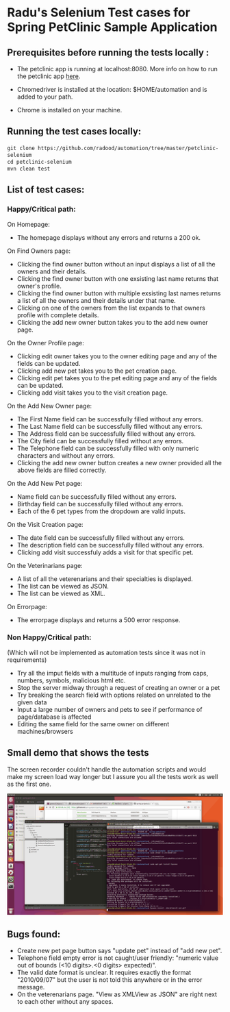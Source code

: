 # Radu's Selenium Test cases for Spring PetClinic Sample Application

## Prerequisites before running the tests locally :

* The petclinic app is running at localhost:8080. More info on how to run the petclinic app <a href="https://github.com/radood/automation/tree/master/spring-petclinic">here</a>.

* Chromedriver is installed at the location: $HOME/automation and is added to your path.

* Chrome is installed on your machine.

## Running the test cases locally:

```
git clone https://github.com/radood/automation/tree/master/petclinic-selenium
cd petclinic-selenium
mvn clean test
```

## List of test cases:

### Happy/Critical path: 

On Homepage:

* The homepage displays without any errors and returns a 200 ok.

On Find Owners page:

* Clicking the find owner button without an input displays a list of all the owners and their details.
* Clicking the find owner button with one exsisting last name returns that owner's profile.
* Clicking the find owner button with multiple exsisting last names returns a list of all the owners and their details under that name.
* Clicking on one of the owners from the list expands to that owners profile with complete details.
* Clicking the add new owner button takes you to the add new owner page.

On the Owner Profile page:

* Clicking edit owner takes you to the owner editing page and any of the fields can be updated.
* Clicking add new pet takes you to the pet creation page.
* Clicking edit pet takes you to the pet editing page and any of the fields can be updated.
* Clicking add visit takes you to the visit creation page.

On the Add New Owner page:

* The First Name field can be successfully filled without any errors.
* The Last Name field can be successfully filled without any errors.
* The Address field can be successfully filled without any errors.
* The City field can be successfully filled without any errors.
* The Telephone field can be successfully filled with only numeric characters and without any errors.
* Clicking the add new owner button creates a new owner provided all the above fields are filled correctly.

On the Add New Pet page:

* Name field can be successfully filled without any errors.
* Birthday field can be successfully filled without any errors.
* Each of the 6 pet types from the dropdown are valid inputs.

On the Visit Creation page:

* The date field can be successfully filled without any errors.
* The description field can be successfully filled without any errors.
* Clicking add visit successfuly adds a visit for that specific pet.

On the Veterinarians page:

* A list of all the veterenarians and their specialties is displayed.
* The list can be viewed as JSON.
* The list can be viewed as XML.

On Errorpage:

* The errorpage displays and returns a 500 error response.

### Non Happy/Critical path: 
(Which will not be implemented as automation tests since it was not in requirements)

* Try all the imput fields with a multitude of inputs ranging from caps, numbers, symbols, malicious html etc.
* Stop the server midway through a request of creating an owner or a pet
* Try breaking the search field with options related on unrelated to the given data
* Input a large number of owners and pets to see if performance of page/database is affected
* Editing the same field for the same owner on different machines/browsers

## Small demo that shows the tests

The screen recorder couldn't handle the automation scripts and would make my screen load way longer but I assure you all the tests work as well as the first one.

![Test demo](/petclinic-selenium/out.gif?raw=true)


## Bugs found:

* Create new pet page button says "update pet" instead of "add new pet".
* Telephone field empty error is not caught/user friendly: "numeric value out of bounds (<10 digits>.<0 digits> expected)".
* The valid date format is unclear. It requires exactly the format "2010/09/07" but the user is not told this anywhere or in the error message.
* On the veterenarians page. "View as XMLView as JSON" are right next to each other without any spaces.

